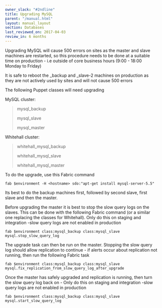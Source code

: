 ```yaml
---
owner_slack: "#2ndline"
title: Upgrading MySQL
parent: "/manual.html"
layout: manual_layout
section: Databases
last_reviewed_on: 2017-04-03
review_in: 6 months
---
```


Upgrading MySQL will cause 500 errors on sites as the master and slave
machines are restarted, so this procedure needs to be done at a suitable
time on production - i.e outside of core business hours (9:00 - 18:00
Monday to Friday)

It is safe to reboot the \_backup and \_slave-2 machines on production
as they are not actively used by sites and will not cause 500 errors

The following Puppet classes will need upgrading

MySQL cluster:

> mysql\_backup
>
> mysql\_slave
>
> mysql\_master

Whitehall cluster:

> whitehall\_mysql\_backup
>
> whitehall\_mysql\_slave
>
> whitehall\_mysql\_master

To do the upgrade, use this Fabric command

`fab $environment -H <hostname> sdo:"apt-get install mysql-server-5.5"`

Its best to do the backup machines first, followed by second slave,
first slave and then the master.

Before upgrading the master it is best to stop the slow query logs on
the slaves. This can be done with the following Fabric command (or a
similar one replacing the classes for Whitehall). Only do this on
staging and integration -slow query logs are not enabled in production

`fab $environment class:mysql_backup class:mysql_slave mysql.stop_slow_query_log`

The upgrade task can then be run on the master. Stopping the slow query
log should allow replication to continue - if alerts occur about
replication not running, then run the following Fabric task

`fab $environment class:mysql_backup class:mysql_slave mysql.fix_replication_from_slow_query_log_after_upgrade`

Once the master has safely upgraded and replication is running, then
turn the slow query log back on - Only do this on staging and
integration -slow query logs are not enabled in production

`fab $environment class:mysql_backup class:mysql_slave mysql.start_slow_query_log`
